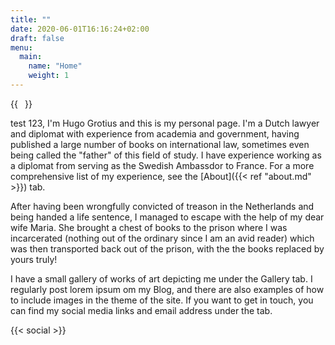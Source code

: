 ```yaml
---
title: ""
date: 2020-06-01T16:16:24+02:00
draft: false
menu:
  main:
    name: "Home"
    weight: 1
---
```


{{<image float="right" width="11em" frame="true" caption="Derek, c. 2022" src="https://media.licdn.com/dms/image/C4E03AQFA2QgjoGNk3w/profile-displayphoto-shrink_800_800/0/1658184653386?e=1698278400&v=beta&t=a3xTavlo8_XscOuDdT0CaC9uXHv4MuDXDFKbrDISg24" >}}

test 123, I'm Hugo Grotius and this is my personal page. I'm a Dutch lawyer and
diplomat with experience from academia and government, having published a large
number of books on international law, sometimes even being called the "father"
of this field of study. I have experience working as a diplomat from serving as
the Swedish Ambassdor to France. For a more comprehensive list of my experience,
see the [About]({{< ref "about.md" >}}) tab.

After having been wrongfully convicted of treason in the Netherlands and
being handed a life sentence, I managed to escape with the help of my dear
wife Maria. She brought a chest of books to the prison where I was incarcerated
(nothing out of the ordinary since I am an avid reader) which was then
transported back out of the prison, with the the books replaced by yours truly!

I have a small gallery of works of art depicting me under the Gallery tab.
I regularly post lorem ipsum om my Blog, and
there are also examples of how to include images in the theme of the site.
If you want to get in touch, you can find my social media links and email
address under the tab.

{{< social >}}